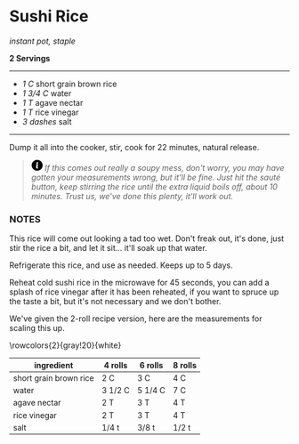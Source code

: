 # Sushi Rice

*instant pot, staple*

**2 Servings**

---

- *1 C* short grain brown rice
- *1 3/4 C* water
- *1 T* agave nectar
- *1 T* rice vinegar
- *3 dashes* salt

---

Dump it all into the cooker, stir, cook for 22 minutes, natural release.


> ![info](./images/info-icon.png) *If this comes out really a soupy mess, don't
worry, you may have gotten your measurements wrong, but it'll be fine. Just hit
the sauté button, keep stirring the rice until the extra liquid boils off, about
10 minutes. Trust us, we've done this plenty, it'll work out.*

### NOTES

This rice will come out looking a tad too wet. Don't freak out, it's done, just
stir the rice a bit, and let it sit... it'll soak up that water.

Refrigerate this rice, and use as needed. Keeps up to 5 days.

Reheat cold sushi rice in the microwave for 45 seconds, you can add a splash of
rice vinegar after it has been reheated, if you want to spruce up the taste a
bit, but it's not necessary and we don't bother.

We've given the 2-roll recipe version, here are the measurements for scaling
this up.

\rowcolors{2}{gray!20}{white}

| ingredient                   | 4 rolls | 6 rolls | 8 rolls |
| ---------------------------- | ------- | ------- | ------- |
| short grain brown rice       | 2 C     | 3 C     | 4 C     |
| water                        | 3 1/2 C | 5 1/4 C | 7 C     |
| agave nectar                 | 2 T     | 3 T     | 4 T     |
| rice vinegar                 | 2 T     | 3 T     | 4 T     |
| salt                         | 1/4 t   | 3/8 t   | 1/2 t   |
